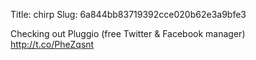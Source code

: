 Title: chirp
Slug: 6a844bb83719392cce020b62e3a9bfe3

Checking out Pluggio (free Twitter &amp; Facebook manager) <a href="http://t.co/PheZqsnt">http://t.co/PheZqsnt</a>
